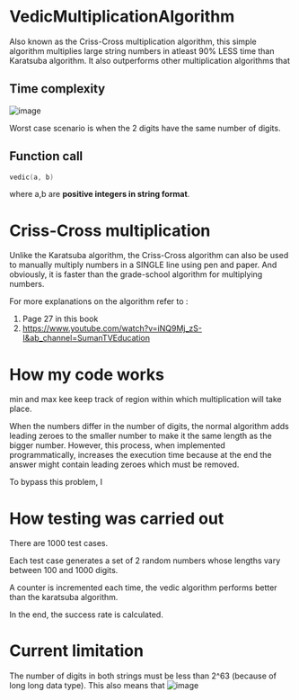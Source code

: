# VedicMultiplicationAlgorithm
Also known as the Criss-Cross multiplication algorithm, this simple algorithm multiplies large string numbers in atleast 90% LESS time than Karatsuba algorithm. It also outperforms other multiplication algorithms that 
## Time complexity ##
![image](https://user-images.githubusercontent.com/65414576/155485833-6879c3a5-96af-46da-8bd8-24ec270fc61a.png)

Worst case scenario is when the 2 digits have the same number of digits. 
## Function call ##
```cpp
vedic(a, b)
``` 
where a,b are **positive integers in string format**.

# Criss-Cross multiplication # 

Unlike the Karatsuba algorithm, the Criss-Cross algorithm can also be used to manually multiply numbers in a SINGLE line using pen and paper. And obviously, it is faster than the grade-school algorithm for multiplying numbers.

For more explanations on the algorithm refer to :
1. Page 27 in this book
2. https://www.youtube.com/watch?v=iNQ9Mj_zS-I&ab_channel=SumanTVEducation
# How my code works #
min and max kee keep track of region within which multiplication will take place.

When the numbers differ in the number of digits, the normal algorithm adds leading zeroes to the smaller number to make it the same length as the bigger number.
However, this process, when implemented programmatically, increases the execution time because at the end the answer might contain leading zeroes which must be removed.

To bypass this problem, I 
# How testing was carried out #
There are 1000 test cases.

Each test case generates a set of 2 random numbers whose lengths vary between 100 and 1000 digits.

A counter is incremented each time, the vedic algorithm performs better than the karatsuba algorithm.

In the end, the success rate is calculated.

# Current limitation #
The number of digits in both strings must be less than 2^63 (because of long long data type). This also means that ![image](https://user-images.githubusercontent.com/65414576/155576502-d5ba37c3-f39e-4775-9e05-2ba071b073e1.png)
